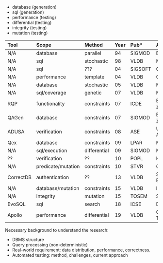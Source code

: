 * database (generation)
* sql (generation)
* performance (testing)
* differential (testing)
* integrity (testing)
* mutation (testing)

| Tool      | Scope              | Method       | Year | Pub*    | Author      |
|:----------|:-------------------|:-------------|:-----|:--------|:------------|
| N/A       | database           | parallel     | 94   | SIGMOD  | Bell Lab    |
| N/A       | sql                | stochastic   | 98   | VLDB    | Microsoft   |
| N/A       | sql                | ???          | 04   | SIGSOFT | Oviedo      |
| N/A       | performance        | template     | 04   | VLDB    | Oracle      |
| N/A       | database           | stochastic   | 05   | VLDB    | Microsoft   |
| N/A       | sql/coverage       | genetic      | 07   | VLDB    | Microsoft   |
| RQP       | functionality      | constraints  | 07   | ICDE    | ETH Zurich  |
| QAGen     | database           | constraints  | 07   | SIGMOD  | ETH Zurich  |
| ADUSA     | verification       | constraints  | 08   | ASE     | UT Austin   |
| Qex       | database           | constraints  | 09   | LPAR    | Microsoft   |
| N/A       | sql/execution      | differential | 09   | SIGMOD  | Microsoft   |
| ??        | verification       | ??           | 10   | POPL    | Harvard     |
| N/A       | predicate/mutation | constraints  | 10   | STVR    | Oviedo      |
| CorrectDB | authentication     | ??           | 13   | VLDB    | Stony Brook |
| N/A       | database/mutation  | constraints  | 15   | VLDB    | IIT         |
| N/A       | integrity          | mutation     | 15   | TOSEM   | Sheffield   |
| EvoSQL    | sql                | search       | 18   | ICSE    | Delft       |
| Apollo    | performance        | differential | 19   | VLDB    | Geogia Tech |


Necessary background to understand the research:
* DBMS structure
* Query processing (non-deterministic)
* Real-world requirement: data distribution, performance, correctness.
* Automated testing: method, challenges, current approach
